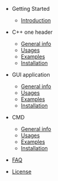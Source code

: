 - Getting Started
  - [Introduction](/README.md)

- С++ one header
  - [General info](/c++_intro.md)
  - [Usages](/c++_usages.md)
  - [Examples](/c++_examples.md)
  - [Installation](/c++_installation.md)

- GUI application
  - [General info](/gui_intro.md)
  - [Usages](/gui_usages.md)
  - [Examples](/gui_examples.md)
  - [Installation](/gui_installation.md)

- CMD
  - [General info](/cmd_intro.md)
  - [Usages](/cmd_usages.md)
  - [Examples](/cmd_examples.md)
  - [Installation](/cmd_installation.md)

- [FAQ](FAQ.md)
- [License](LICENSE.md)



